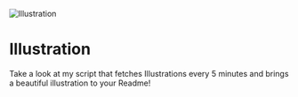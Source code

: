 ![Illustration](https://i.redd.it/v9uczqqqchqb1.jpg?width=100&height=100)

# Illustration
Take a look at my script that fetches Illustrations every 5 minutes and brings a beautiful illustration to your Readme!